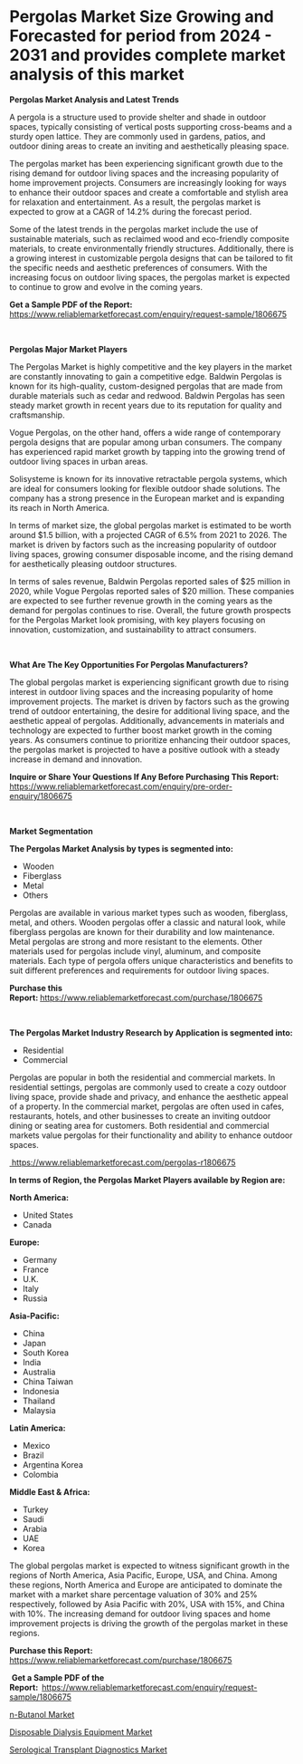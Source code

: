 <p><h1>Pergolas Market Size Growing and Forecasted for period from 2024 - 2031 and provides complete market analysis of this market</h1></p><p><strong>Pergolas Market Analysis and Latest Trends</strong></p>
<p><p>A pergola is a structure used to provide shelter and shade in outdoor spaces, typically consisting of vertical posts supporting cross-beams and a sturdy open lattice. They are commonly used in gardens, patios, and outdoor dining areas to create an inviting and aesthetically pleasing space.</p><p>The pergolas market has been experiencing significant growth due to the rising demand for outdoor living spaces and the increasing popularity of home improvement projects. Consumers are increasingly looking for ways to enhance their outdoor spaces and create a comfortable and stylish area for relaxation and entertainment. As a result, the pergolas market is expected to grow at a CAGR of 14.2% during the forecast period.</p><p>Some of the latest trends in the pergolas market include the use of sustainable materials, such as reclaimed wood and eco-friendly composite materials, to create environmentally friendly structures. Additionally, there is a growing interest in customizable pergola designs that can be tailored to fit the specific needs and aesthetic preferences of consumers. With the increasing focus on outdoor living spaces, the pergolas market is expected to continue to grow and evolve in the coming years.</p></p>
<p><strong>Get a Sample PDF of the Report:&nbsp;</strong> <a href="https://www.reliablemarketforecast.com/enquiry/request-sample/1806675">https://www.reliablemarketforecast.com/enquiry/request-sample/1806675</a></p>
<p>&nbsp;</p>
<p><strong>Pergolas Major Market Players</strong></p>
<p><p>The Pergolas Market is highly competitive and the key players in the market are constantly innovating to gain a competitive edge. Baldwin Pergolas is known for its high-quality, custom-designed pergolas that are made from durable materials such as cedar and redwood. Baldwin Pergolas has seen steady market growth in recent years due to its reputation for quality and craftsmanship.</p><p>Vogue Pergolas, on the other hand, offers a wide range of contemporary pergola designs that are popular among urban consumers. The company has experienced rapid market growth by tapping into the growing trend of outdoor living spaces in urban areas.</p><p>Solisysteme is known for its innovative retractable pergola systems, which are ideal for consumers looking for flexible outdoor shade solutions. The company has a strong presence in the European market and is expanding its reach in North America.</p><p>In terms of market size, the global pergolas market is estimated to be worth around $1.5 billion, with a projected CAGR of 6.5% from 2021 to 2026. The market is driven by factors such as the increasing popularity of outdoor living spaces, growing consumer disposable income, and the rising demand for aesthetically pleasing outdoor structures.</p><p>In terms of sales revenue, Baldwin Pergolas reported sales of $25 million in 2020, while Vogue Pergolas reported sales of $20 million. These companies are expected to see further revenue growth in the coming years as the demand for pergolas continues to rise. Overall, the future growth prospects for the Pergolas Market look promising, with key players focusing on innovation, customization, and sustainability to attract consumers.</p></p>
<p>&nbsp;</p>
<p><strong>What Are The Key Opportunities For Pergolas Manufacturers?</strong></p>
<p><p>The global pergolas market is experiencing significant growth due to rising interest in outdoor living spaces and the increasing popularity of home improvement projects. The market is driven by factors such as the growing trend of outdoor entertaining, the desire for additional living space, and the aesthetic appeal of pergolas. Additionally, advancements in materials and technology are expected to further boost market growth in the coming years. As consumers continue to prioritize enhancing their outdoor spaces, the pergolas market is projected to have a positive outlook with a steady increase in demand and innovation.</p></p>
<p><strong>Inquire or Share Your Questions If Any Before Purchasing This Report:</strong> <a href="https://www.reliablemarketforecast.com/enquiry/pre-order-enquiry/1806675">https://www.reliablemarketforecast.com/enquiry/pre-order-enquiry/1806675</a></p>
<p>&nbsp;</p>
<p><strong>Market Segmentation</strong></p>
<p><strong>The Pergolas Market Analysis by types is segmented into:</strong></p>
<p><ul><li>Wooden</li><li>Fiberglass</li><li>Metal</li><li>Others</li></ul></p>
<p><p>Pergolas are available in various market types such as wooden, fiberglass, metal, and others. Wooden pergolas offer a classic and natural look, while fiberglass pergolas are known for their durability and low maintenance. Metal pergolas are strong and more resistant to the elements. Other materials used for pergolas include vinyl, aluminum, and composite materials. Each type of pergola offers unique characteristics and benefits to suit different preferences and requirements for outdoor living spaces.</p></p>
<p><strong>Purchase this Report:&nbsp;</strong><a href="https://www.reliablemarketforecast.com/purchase/1806675">https://www.reliablemarketforecast.com/purchase/1806675</a></p>
<p>&nbsp;</p>
<p><strong>The Pergolas Market Industry Research by Application is segmented into:</strong></p>
<p><ul><li>Residential</li><li>Commercial</li></ul></p>
<p><p>Pergolas are popular in both the residential and commercial markets. In residential settings, pergolas are commonly used to create a cozy outdoor living space, provide shade and privacy, and enhance the aesthetic appeal of a property. In the commercial market, pergolas are often used in cafes, restaurants, hotels, and other businesses to create an inviting outdoor dining or seating area for customers. Both residential and commercial markets value pergolas for their functionality and ability to enhance outdoor spaces.</p></p>
<p><a href="https://www.reliablemarketforecast.com/pergolas-r1806675">&nbsp;https://www.reliablemarketforecast.com/pergolas-r1806675</a></p>
<p><strong>In terms of Region, the Pergolas Market Players available by Region are:</strong></p>
<p>
    <p> <strong> North America: </strong>
        <ul>
            <li>United States</li>
            <li>Canada</li>
        </ul>
        </p> 
    <p> <strong> Europe: </strong>
        <ul>
            <li>Germany</li>
            <li>France</li>
            <li>U.K.</li>
            <li>Italy</li>
            <li>Russia</li>
        </ul>
        </p> 
    <p> <strong> Asia-Pacific: </strong>
        <ul>
            <li>China</li>
            <li>Japan</li>
            <li>South Korea</li>
            <li>India</li>
            <li>Australia</li>
            <li>China Taiwan</li>
            <li>Indonesia</li>
            <li>Thailand</li>
            <li>Malaysia</li>
        </ul>
        </p> 
    <p> <strong> Latin America: </strong>
        <ul>
            <li>Mexico</li>
            <li>Brazil</li>
            <li>Argentina Korea</li>
            <li>Colombia</li>
        </ul>
        </p> 
    <p> <strong> Middle East & Africa: </strong>
        <ul>
            <li>Turkey</li>
            <li>Saudi</li>
            <li>Arabia</li>
            <li>UAE</li>
            <li>Korea</li>
        </ul>
    </p>
    </p>
<p><p>The global pergolas market is expected to witness significant growth in the regions of North America, Asia Pacific, Europe, USA, and China. Among these regions, North America and Europe are anticipated to dominate the market with a market share percentage valuation of 30% and 25% respectively, followed by Asia Pacific with 20%, USA with 15%, and China with 10%. The increasing demand for outdoor living spaces and home improvement projects is driving the growth of the pergolas market in these regions.</p></p>
<p><strong>Purchase this Report: </strong><a href="https://www.reliablemarketforecast.com/purchase/1806675">https://www.reliablemarketforecast.com/purchase/1806675</a></p>
<p>&nbsp;<strong>Get a Sample PDF of the Report:&nbsp;&nbsp;</strong><a href="https://www.reliablemarketforecast.com/enquiry/request-sample/1806675">https://www.reliablemarketforecast.com/enquiry/request-sample/1806675</a></p>
<p><strong></strong></p>
<p><p><a href="https://medium.com/@alyciaebert/navigating-the-global-n-butanol-market-landscape-trends-forecasts-and-impact-analysis-2024-f975edb4b520">n-Butanol Market</a></p><p><a href="https://medium.com/@holtman5974/disposable-dialysis-equipment-market-forecast-global-market-trends-and-analysis-from-2024-to-2031-fbef66d81442">Disposable Dialysis Equipment Market</a></p><p><a href="https://medium.com/@bradleyills65767/global-serological-transplant-diagnostics-market-sector-types-applications-market-player-bf7667fb53bf">Serological Transplant Diagnostics Market</a></p></p>